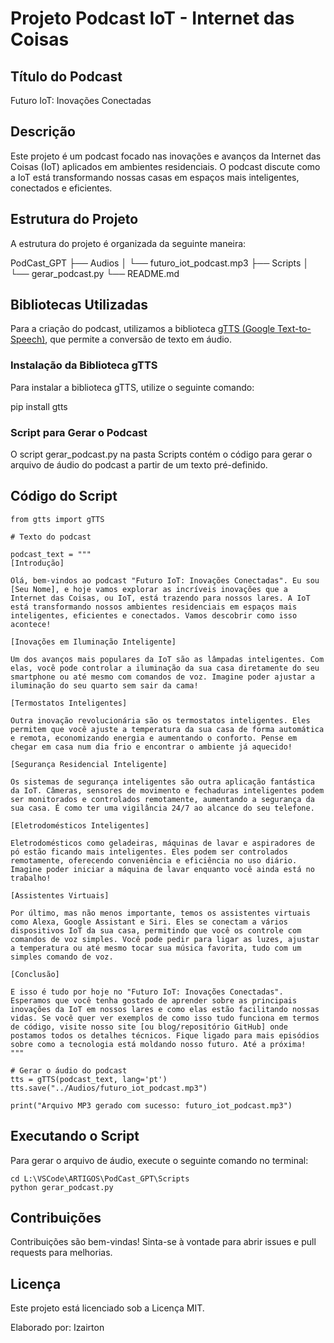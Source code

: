 # Projeto Podcast IoT - Internet das Coisas

## Título do Podcast

Futuro IoT: Inovações Conectadas

## Descrição

Este projeto é um podcast focado nas inovações e avanços da Internet das Coisas (IoT) aplicados em ambientes residenciais. O podcast discute como a IoT está transformando nossas casas em espaços mais inteligentes, conectados e eficientes.

## Estrutura do Projeto

A estrutura do projeto é organizada da seguinte maneira:

PodCast_GPT
├── Audios
│ └── futuro_iot_podcast.mp3
├── Scripts
│ └── gerar_podcast.py
└── README.md

## Bibliotecas Utilizadas

Para a criação do podcast, utilizamos a biblioteca [gTTS (Google Text-to-Speech)](https://gtts.readthedocs.io/en/latest/), que permite a conversão de texto em áudio.

### Instalação da Biblioteca gTTS

Para instalar a biblioteca gTTS, utilize o seguinte comando:

pip install gtts

### Script para Gerar o Podcast

O script gerar_podcast.py na pasta Scripts contém o código para gerar o arquivo de áudio do podcast a partir de um texto pré-definido.

## Código do Script

    from gtts import gTTS

    # Texto do podcast

    podcast_text = """
    [Introdução]

    Olá, bem-vindos ao podcast "Futuro IoT: Inovações Conectadas". Eu sou [Seu Nome], e hoje vamos explorar as incríveis inovações que a Internet das Coisas, ou IoT, está trazendo para nossos lares. A IoT está transformando nossos ambientes residenciais em espaços mais inteligentes, eficientes e conectados. Vamos descobrir como isso acontece!

    [Inovações em Iluminação Inteligente]

    Um dos avanços mais populares da IoT são as lâmpadas inteligentes. Com elas, você pode controlar a iluminação da sua casa diretamente do seu smartphone ou até mesmo com comandos de voz. Imagine poder ajustar a iluminação do seu quarto sem sair da cama!

    [Termostatos Inteligentes]

    Outra inovação revolucionária são os termostatos inteligentes. Eles permitem que você ajuste a temperatura da sua casa de forma automática e remota, economizando energia e aumentando o conforto. Pense em chegar em casa num dia frio e encontrar o ambiente já aquecido!

    [Segurança Residencial Inteligente]

    Os sistemas de segurança inteligentes são outra aplicação fantástica da IoT. Câmeras, sensores de movimento e fechaduras inteligentes podem ser monitorados e controlados remotamente, aumentando a segurança da sua casa. É como ter uma vigilância 24/7 ao alcance do seu telefone.

    [Eletrodomésticos Inteligentes]

    Eletrodomésticos como geladeiras, máquinas de lavar e aspiradores de pó estão ficando mais inteligentes. Eles podem ser controlados remotamente, oferecendo conveniência e eficiência no uso diário. Imagine poder iniciar a máquina de lavar enquanto você ainda está no trabalho!

    [Assistentes Virtuais]

    Por último, mas não menos importante, temos os assistentes virtuais como Alexa, Google Assistant e Siri. Eles se conectam a vários dispositivos IoT da sua casa, permitindo que você os controle com comandos de voz simples. Você pode pedir para ligar as luzes, ajustar a temperatura ou até mesmo tocar sua música favorita, tudo com um simples comando de voz.

    [Conclusão]

    E isso é tudo por hoje no "Futuro IoT: Inovações Conectadas". Esperamos que você tenha gostado de aprender sobre as principais inovações da IoT em nossos lares e como elas estão facilitando nossas vidas. Se você quer ver exemplos de como isso tudo funciona em termos de código, visite nosso site [ou blog/repositório GitHub] onde postamos todos os detalhes técnicos. Fique ligado para mais episódios sobre como a tecnologia está moldando nosso futuro. Até a próxima!
    """

    # Gerar o áudio do podcast
    tts = gTTS(podcast_text, lang='pt')
    tts.save("../Audios/futuro_iot_podcast.mp3")

    print("Arquivo MP3 gerado com sucesso: futuro_iot_podcast.mp3")

## Executando o Script

Para gerar o arquivo de áudio, execute o seguinte comando no terminal:

    cd L:\VSCode\ARTIGOS\PodCast_GPT\Scripts
    python gerar_podcast.py

## Contribuições

Contribuições são bem-vindas! Sinta-se à vontade para abrir issues e pull requests para melhorias.

## Licença

Este projeto está licenciado sob a Licença MIT.

Elaborado por: Izairton
